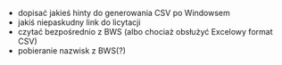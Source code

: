  * dopisać jakieś hinty do generowania CSV po Windowsem
 * jakiś niepaskudny link do licytacji
 * czytać bezpośrednio z BWS (albo chociaż obsłużyć Excelowy format CSV)
 * pobieranie nazwisk z BWS(?)
